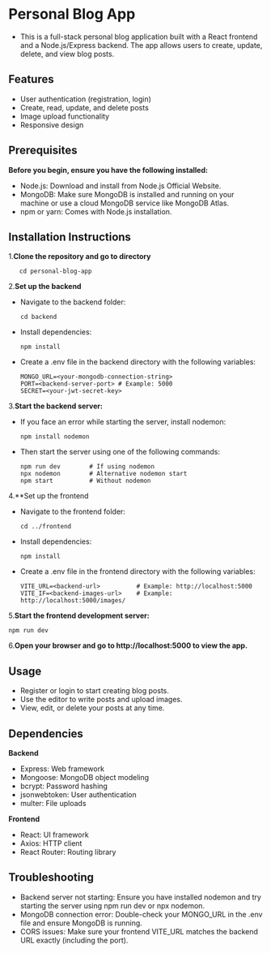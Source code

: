 # Personal Blog App
- This is a full-stack personal blog application built with a React frontend and a Node.js/Express backend. The app allows users to create, update, delete, and view blog posts.

## Features
- User authentication (registration, login)
- Create, read, update, and delete posts
- Image upload functionality
- Responsive design

## Prerequisites
**Before you begin, ensure you have the following installed:**

- Node.js: Download and install from Node.js Official Website.
- MongoDB: Make sure MongoDB is installed and running on your machine or use a cloud MongoDB service like MongoDB Atlas.
- npm or yarn: Comes with Node.js installation.

## Installation Instructions
1.**Clone the repository and go to directory**

       cd personal-blog-app

2.**Set up the backend** 

- Navigate to the backend folder:

      cd backend
  
- Install dependencies:

      npm install
  
- Create a .env file in the backend directory with the following variables:

      
      MONGO_URL=<your-mongodb-connection-string>
      PORT=<backend-server-port> # Example: 5000
      SECRET=<your-jwt-secret-key>
  
3.**Start the backend server:**

- If you face an error while starting the server, install nodemon:
  
      npm install nodemon
  
- Then start the server using one of the following commands:

      npm run dev        # If using nodemon
      npx nodemon        # Alternative nodemon start
      npm start          # Without nodemon

4.**Set up the frontend

- Navigate to the frontend folder:

      cd ../frontend
  
- Install dependencies:

      npm install
  
- Create a .env file in the frontend directory with the following variables:

      VITE_URL=<backend-url>          # Example: http://localhost:5000
      VITE_IF=<backend-images-url>    # Example: http://localhost:5000/images/

5.**Start the frontend development server:**

    npm run dev


6.**Open your browser and go to http://localhost:5000 to view the app.**

## Usage

- Register or login to start creating blog posts.
- Use the editor to write posts and upload images.
- View, edit, or delete your posts at any time.


## Dependencies

**Backend**
- Express: Web framework
- Mongoose: MongoDB object modeling
- bcrypt: Password hashing
- jsonwebtoken: User authentication
- multer: File uploads
  
**Frontend**
- React: UI framework
- Axios: HTTP client
- React Router: Routing library


## Troubleshooting

- Backend server not starting: Ensure you have installed nodemon and try starting the server using npm run dev or npx nodemon.
- MongoDB connection error: Double-check your MONGO_URL in the .env file and ensure MongoDB is running.
- CORS issues: Make sure your frontend VITE_URL matches the backend URL exactly (including the port).





  
